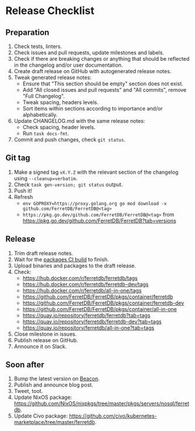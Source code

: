 # Release Checklist

## Preparation

1. Check tests, linters.
2. Check issues and pull requests, update milestones and labels.
3. Check if there are breaking changes or anything that should be reflected in the changelog and/or user documentation.
4. Create draft release on GitHub with autogenerated release notes.
5. Tweak generated release notes:
   - Ensure that "This section should be empty" section does not exist.
   - Add "All closed issues and pull requests" and "All commits", remove "Full Changelog".
   - Tweak spacing, headers levels.
   - Sort items within sections according to importance and/or alphabetically.
6. Update CHANGELOG.md with the same release notes:
   - Check spacing, header levels.
   - Run `task docs-fmt`.
7. Commit and push changes, check `git status`.

## Git tag

1. Make a signed tag `vX.Y.Z` with the relevant section of the changelog using `--cleanup=verbatim`.
2. Check `task gen-version; git status` output.
3. Push it!
4. Refresh
   - `env GOPROXY=https://proxy.golang.org go mod download -x github.com/FerretDB/FerretDB@<tag>`
   - `https://pkg.go.dev/github.com/FerretDB/FerretDB@<tag>` from <https://pkg.go.dev/github.com/FerretDB/FerretDB?tab=versions>

## Release

1. Trim draft release notes.
2. Wait for the [packages CI build](https://github.com/FerretDB/FerretDB/actions/workflows/packages.yml?query=event%3Apush)
   to finish.
3. Upload binaries and packages to the draft release.
4. Check:
   - <https://hub.docker.com/r/ferretdb/ferretdb/tags>
   - <https://hub.docker.com/r/ferretdb/ferretdb-dev/tags>
   - <https://hub.docker.com/r/ferretdb/all-in-one/tags>
   - <https://github.com/FerretDB/FerretDB/pkgs/container/ferretdb>
   - <https://github.com/FerretDB/FerretDB/pkgs/container/ferretdb-dev>
   - <https://github.com/FerretDB/FerretDB/pkgs/container/all-in-one>
   - <https://quay.io/repository/ferretdb/ferretdb?tab=tags>
   - <https://quay.io/repository/ferretdb/ferretdb-dev?tab=tags>
   - <https://quay.io/repository/ferretdb/all-in-one?tab=tags>
5. Close milestone in issues.
6. Publish release on GitHub.
7. Announce it on Slack.

## Soon after

1. Bump the latest version on [Beacon](https://beacon.ferretdb.io).
2. Publish and announce blog post.
3. Tweet, toot.
4. Update NixOS package: <https://github.com/NixOS/nixpkgs/tree/master/pkgs/servers/nosql/ferretdb>.
5. Update Civo package: <https://github.com/civo/kubernetes-marketplace/tree/master/ferretdb>.
